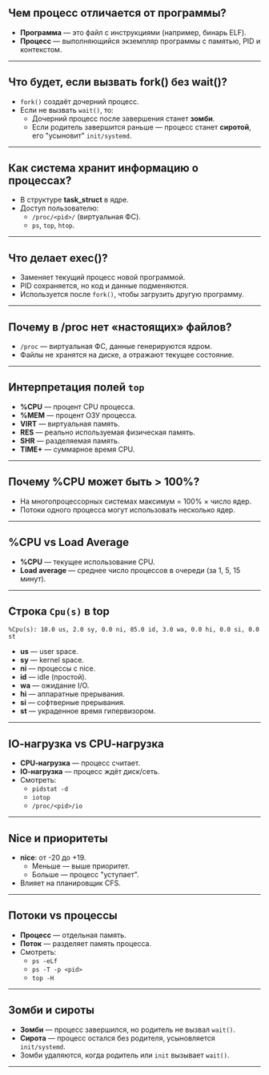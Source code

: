## Чем процесс отличается от программы?
- **Программа** — это файл с инструкциями (например, бинарь ELF).
- **Процесс** — выполняющийся экземпляр программы с памятью, PID и контекстом.

---

## Что будет, если вызвать fork() без wait()?
- `fork()` создаёт дочерний процесс.
- Если не вызвать `wait()`, то:
  - Дочерний процесс после завершения станет **зомби**.
  - Если родитель завершится раньше — процесс станет **сиротой**, его "усыновит" `init/systemd`.

---

## Как система хранит информацию о процессах?
- В структуре **task_struct** в ядре.
- Доступ пользователю:
  - `/proc/<pid>/` (виртуальная ФС).
  - `ps`, `top`, `htop`.

---

## Что делает exec()?
- Заменяет текущий процесс новой программой.
- PID сохраняется, но код и данные подменяются.
- Используется после `fork()`, чтобы загрузить другую программу.

---

## Почему в /proc нет «настоящих» файлов?
- `/proc` — виртуальная ФС, данные генерируются ядром.
- Файлы не хранятся на диске, а отражают текущее состояние.

---

## Интерпретация полей `top`
- **%CPU** — процент CPU процесса.
- **%MEM** — процент ОЗУ процесса.
- **VIRT** — виртуальная память.
- **RES** — реально используемая физическая память.
- **SHR** — разделяемая память.
- **TIME+** — суммарное время CPU.

---

## Почему %CPU может быть > 100%?
- На многопроцессорных системах максимум = 100% × число ядер.
- Потоки одного процесса могут использовать несколько ядер.

---

## %CPU vs Load Average
- **%CPU** — текущее использование CPU.
- **Load average** — среднее число процессов в очереди (за 1, 5, 15 минут).

---

## Строка `Cpu(s)` в top
```
%Cpu(s): 10.0 us, 2.0 sy, 0.0 ni, 85.0 id, 3.0 wa, 0.0 hi, 0.0 si, 0.0 st
```
- **us** — user space.
- **sy** — kernel space.
- **ni** — процессы с nice.
- **id** — idle (простой).
- **wa** — ожидание I/O.
- **hi** — аппаратные прерывания.
- **si** — софтверные прерывания.
- **st** — украденное время гипервизором.

---

## IO‑нагрузка vs CPU‑нагрузка
- **CPU‑нагрузка** — процесс считает.
- **IO‑нагрузка** — процесс ждёт диск/сеть.
- Смотреть:
  - `pidstat -d`
  - `iotop`
  - `/proc/<pid>/io`

---

## Nice и приоритеты
- **nice**: от -20 до +19.
  - Меньше — выше приоритет.
  - Больше — процесс "уступает".
- Влияет на планировщик CFS.

---

## Потоки vs процессы
- **Процесс** — отдельная память.
- **Поток** — разделяет память процесса.
- Смотреть:
  - `ps -eLf`
  - `ps -T -p <pid>`
  - `top -H`

---

## Зомби и сироты
- **Зомби** — процесс завершился, но родитель не вызвал `wait()`.
- **Сирота** — процесс остался без родителя, усыновляется `init/systemd`.
- Зомби удаляются, когда родитель или `init` вызывает `wait()`.

---
